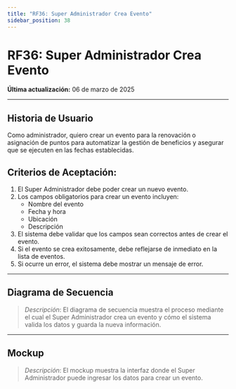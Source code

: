 ```yaml
---
title: "RF36: Super Administrador Crea Evento"
sidebar_position: 38
---
```


# RF36: Super Administrador Crea Evento

**Última actualización:** 06 de marzo de 2025

---

## Historia de Usuario

Como administrador, quiero crear un evento para la renovación o asignación de puntos para automatizar la gestión de beneficios y asegurar que se ejecuten en las fechas establecidas.

## **Criterios de Aceptación:**

1. El Super Administrador debe poder crear un nuevo evento.
2. Los campos obligatorios para crear un evento incluyen:
   - Nombre del evento
   - Fecha y hora
   - Ubicación
   - Descripción
3. El sistema debe validar que los campos sean correctos antes de crear el evento.
4. Si el evento se crea exitosamente, debe reflejarse de inmediato en la lista de eventos.
5. Si ocurre un error, el sistema debe mostrar un mensaje de error.

---

## **Diagrama de Secuencia**

> _Descripción_: El diagrama de secuencia muestra el proceso mediante el cual el Super Administrador crea un evento y cómo el sistema valida los datos y guarda la nueva información.

---

## **Mockup**

> _Descripción_: El mockup muestra la interfaz donde el Super Administrador puede ingresar los datos para crear un evento.